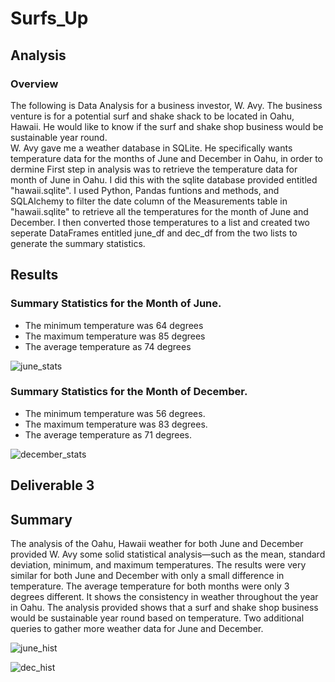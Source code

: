 # Surfs_Up

## Analysis
### Overview
The following is Data Analysis for a business investor, W. Avy. The business venture is for a potential surf and shake shack to be located in Oahu, Hawaii. He would like to know if the surf and shake shop business would be sustainable year round.  
W. Avy gave me a weather database in SQLite. He specifically wants temperature data for the months of June and December in Oahu, in order to dermine 
First step in analysis was to retrieve the temperature data for month of June in Oahu. I did this with the sqlite database provided entitled "hawaii.sqlite". I used Python, Pandas funtions and methods, and SQLAlchemy to filter the date column of the Measurements table in "hawaii.sqlite" to retrieve all the temperatures for the month of June and December. I then converted those temperatures to a list and created two seperate DataFrames entitled june_df and dec_df from the two lists to generate the summary statistics. 

## Results

### Summary Statistics for the Month of June. 
  * The minimum temperature was 64 degrees
  * The maximum temperature was 85 degrees 
  * The average temperature as 74 degrees 

![june_stats](https://user-images.githubusercontent.com/94208810/149611195-dc5f38b0-3f45-438e-8db6-209c215bf34a.png)

### Summary Statistics for the Month of December. 
  * The minimum temperature was 56 degrees.
  * The maximum temperature was 83 degrees. 
  * The average temperature as 71 degrees. 

![december_stats](https://user-images.githubusercontent.com/94208810/149611203-cd828cee-f830-4364-8e0f-d46c13b2a7e3.png)


## Deliverable 3 
## Summary
The analysis of the Oahu, Hawaii weather for both June and December provided W. Avy some solid statistical analysis—such as the mean, standard deviation, minimum, and maximum temperatures. The results were very similar for both June and December with only a small difference in temperature. The average temperature for both months were only 3 degrees different. It shows the consistency in weather throughout the year in Oahu. The analysis provided shows that a surf and shake shop business would be sustainable year round based on temperature.
Two additional queries to gather more weather data for June and December.


![june_hist](https://user-images.githubusercontent.com/94208810/149611771-919b2346-67b4-4131-9798-d5084ce58bd7.png)



![dec_hist](https://user-images.githubusercontent.com/94208810/149611780-ce67c64c-ffea-41db-9f42-ef55cc319c41.png)
